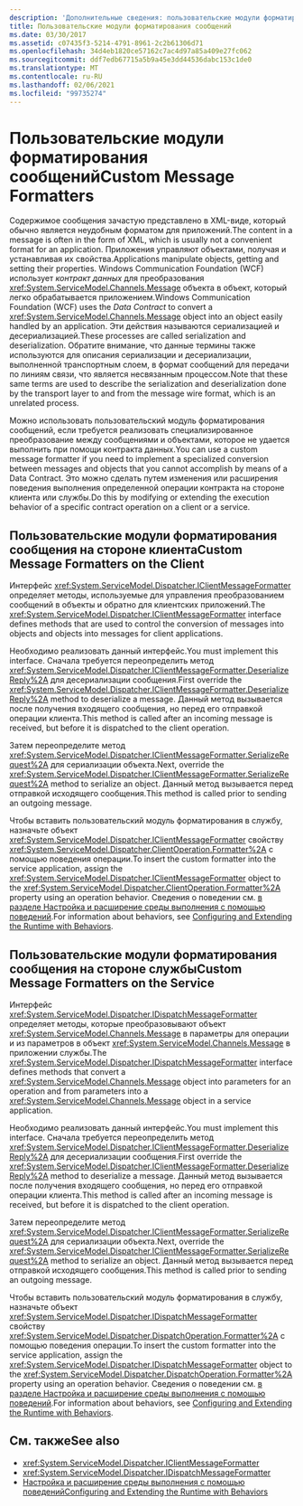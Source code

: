 ```yaml
---
description: 'Дополнительные сведения: пользовательские модули форматирования сообщений'
title: Пользовательские модули форматирования сообщений
ms.date: 03/30/2017
ms.assetid: c07435f3-5214-4791-8961-2c2b61306d71
ms.openlocfilehash: 34d4eb1820ce57162c7ac4d97a85a409e27fc062
ms.sourcegitcommit: ddf7edb67715a5b9a45e3dd44536dabc153c1de0
ms.translationtype: MT
ms.contentlocale: ru-RU
ms.lasthandoff: 02/06/2021
ms.locfileid: "99735274"
---
```

# <a name="custom-message-formatters"></a><span data-ttu-id="83834-103">Пользовательские модули форматирования сообщений</span><span class="sxs-lookup"><span data-stu-id="83834-103">Custom Message Formatters</span></span>

<span data-ttu-id="83834-104">Содержимое сообщения зачастую представлено в XML-виде, который обычно является неудобным форматом для приложений.</span><span class="sxs-lookup"><span data-stu-id="83834-104">The content in a message is often in the form of XML, which is usually not a convenient format for an application.</span></span> <span data-ttu-id="83834-105">Приложения управляют объектами, получая и устанавливая их свойства.</span><span class="sxs-lookup"><span data-stu-id="83834-105">Applications manipulate objects, getting and setting their properties.</span></span> <span data-ttu-id="83834-106">Windows Communication Foundation (WCF) использует *контракт данных* для преобразования <xref:System.ServiceModel.Channels.Message> объекта в объект, который легко обрабатывается приложением.</span><span class="sxs-lookup"><span data-stu-id="83834-106">Windows Communication Foundation (WCF) uses the *Data Contract* to convert a <xref:System.ServiceModel.Channels.Message> object into an object easily handled by an application.</span></span> <span data-ttu-id="83834-107">Эти действия называются сериализацией и десериализацией.</span><span class="sxs-lookup"><span data-stu-id="83834-107">These processes are called serialization and deserialization.</span></span> <span data-ttu-id="83834-108">Обратите внимание, что данные термины также используются для описания сериализации и десериализации, выполненной транспортным слоем, в формат сообщений для передачи по линиям связи, что является несвязанным процессом.</span><span class="sxs-lookup"><span data-stu-id="83834-108">Note that these same terms are used to describe the serialization and deserialization done by the transport layer to and from the message wire format, which is an unrelated process.</span></span>  
  
 <span data-ttu-id="83834-109">Можно использовать пользовательский модуль форматирования сообщений, если требуется реализовать специализированное преобразование между сообщениями и объектами, которое не удается выполнить при помощи контракта данных.</span><span class="sxs-lookup"><span data-stu-id="83834-109">You can use a custom message formatter if you need to implement a specialized conversion between messages and objects that you cannot accomplish by means of a Data Contract.</span></span> <span data-ttu-id="83834-110">Это можно сделать путем изменения или расширения поведения выполнения определенной операции контракта на стороне клиента или службы.</span><span class="sxs-lookup"><span data-stu-id="83834-110">Do this by modifying or extending the execution behavior of a specific contract operation on a client or a service.</span></span>  
  
## <a name="custom-message-formatters-on-the-client"></a><span data-ttu-id="83834-111">Пользовательские модули форматирования сообщения на стороне клиента</span><span class="sxs-lookup"><span data-stu-id="83834-111">Custom Message Formatters on the Client</span></span>  

 <span data-ttu-id="83834-112">Интерфейс <xref:System.ServiceModel.Dispatcher.IClientMessageFormatter> определяет методы, используемые для управления преобразованием сообщений в объекты и обратно для клиентских приложений.</span><span class="sxs-lookup"><span data-stu-id="83834-112">The <xref:System.ServiceModel.Dispatcher.IClientMessageFormatter> interface defines methods that are used to control the conversion of messages into objects and objects into messages for client applications.</span></span>  
  
 <span data-ttu-id="83834-113">Необходимо реализовать данный интерфейс.</span><span class="sxs-lookup"><span data-stu-id="83834-113">You must implement this interface.</span></span> <span data-ttu-id="83834-114">Сначала требуется переопределить метод <xref:System.ServiceModel.Dispatcher.IClientMessageFormatter.DeserializeReply%2A> для десериализации сообщения.</span><span class="sxs-lookup"><span data-stu-id="83834-114">First override the <xref:System.ServiceModel.Dispatcher.IClientMessageFormatter.DeserializeReply%2A> method to deserialize a message.</span></span> <span data-ttu-id="83834-115">Данный метод вызывается после получения входящего сообщения, но перед его отправкой операции клиента.</span><span class="sxs-lookup"><span data-stu-id="83834-115">This method is called after an incoming message is received, but before it is dispatched to the client operation.</span></span>  
  
 <span data-ttu-id="83834-116">Затем переопределите метод <xref:System.ServiceModel.Dispatcher.IClientMessageFormatter.SerializeRequest%2A> для сериализации объекта.</span><span class="sxs-lookup"><span data-stu-id="83834-116">Next, override the <xref:System.ServiceModel.Dispatcher.IClientMessageFormatter.SerializeRequest%2A> method to serialize an object.</span></span> <span data-ttu-id="83834-117">Данный метод вызывается перед отправкой исходящего сообщения.</span><span class="sxs-lookup"><span data-stu-id="83834-117">This method is called prior to sending an outgoing message.</span></span>  
  
 <span data-ttu-id="83834-118">Чтобы вставить пользовательский модуль форматирования в службу, назначьте объект <xref:System.ServiceModel.Dispatcher.IClientMessageFormatter> свойству <xref:System.ServiceModel.Dispatcher.ClientOperation.Formatter%2A> с помощью поведения операции.</span><span class="sxs-lookup"><span data-stu-id="83834-118">To insert the custom formatter into the service application, assign the <xref:System.ServiceModel.Dispatcher.IClientMessageFormatter> object to the <xref:System.ServiceModel.Dispatcher.ClientOperation.Formatter%2A> property using an operation behavior.</span></span> <span data-ttu-id="83834-119">Сведения о поведении см. [в разделе Настройка и расширение среды выполнения с помощью поведений](configuring-and-extending-the-runtime-with-behaviors.md).</span><span class="sxs-lookup"><span data-stu-id="83834-119">For information about behaviors, see [Configuring and Extending the Runtime with Behaviors](configuring-and-extending-the-runtime-with-behaviors.md).</span></span>  
  
## <a name="custom-message-formatters-on-the-service"></a><span data-ttu-id="83834-120">Пользовательские модули форматирования сообщения на стороне службы</span><span class="sxs-lookup"><span data-stu-id="83834-120">Custom Message Formatters on the Service</span></span>  

 <span data-ttu-id="83834-121">Интерфейс <xref:System.ServiceModel.Dispatcher.IDispatchMessageFormatter> определяет методы, которые преобразовывают объект <xref:System.ServiceModel.Channels.Message> в параметры для операции и из параметров в объект <xref:System.ServiceModel.Channels.Message> в приложении службы.</span><span class="sxs-lookup"><span data-stu-id="83834-121">The <xref:System.ServiceModel.Dispatcher.IDispatchMessageFormatter> interface defines methods that convert a <xref:System.ServiceModel.Channels.Message> object into parameters for an operation and from parameters into a <xref:System.ServiceModel.Channels.Message> object in a service application.</span></span>  
  
 <span data-ttu-id="83834-122">Необходимо реализовать данный интерфейс.</span><span class="sxs-lookup"><span data-stu-id="83834-122">You must implement this interface.</span></span> <span data-ttu-id="83834-123">Сначала требуется переопределить метод <xref:System.ServiceModel.Dispatcher.IClientMessageFormatter.DeserializeReply%2A> для десериализации сообщения.</span><span class="sxs-lookup"><span data-stu-id="83834-123">First override the <xref:System.ServiceModel.Dispatcher.IClientMessageFormatter.DeserializeReply%2A> method to deserialize a message.</span></span> <span data-ttu-id="83834-124">Данный метод вызывается после получения входящего сообщения, но перед его отправкой операции клиента.</span><span class="sxs-lookup"><span data-stu-id="83834-124">This method is called after an incoming message is received, but before it is dispatched to the client operation.</span></span>  
  
 <span data-ttu-id="83834-125">Затем переопределите метод <xref:System.ServiceModel.Dispatcher.IClientMessageFormatter.SerializeRequest%2A> для сериализации объекта.</span><span class="sxs-lookup"><span data-stu-id="83834-125">Next, override the <xref:System.ServiceModel.Dispatcher.IClientMessageFormatter.SerializeRequest%2A> method to serialize an object.</span></span> <span data-ttu-id="83834-126">Данный метод вызывается перед отправкой исходящего сообщения.</span><span class="sxs-lookup"><span data-stu-id="83834-126">This method is called prior to sending an outgoing message.</span></span>  
  
 <span data-ttu-id="83834-127">Чтобы вставить пользовательский модуль форматирования в службу, назначьте объект <xref:System.ServiceModel.Dispatcher.IDispatchMessageFormatter> свойству <xref:System.ServiceModel.Dispatcher.DispatchOperation.Formatter%2A> с помощью поведения операции.</span><span class="sxs-lookup"><span data-stu-id="83834-127">To insert the custom formatter into the service application, assign the <xref:System.ServiceModel.Dispatcher.IDispatchMessageFormatter> object to the <xref:System.ServiceModel.Dispatcher.DispatchOperation.Formatter%2A> property using an operation behavior.</span></span> <span data-ttu-id="83834-128">Сведения о поведении см. [в разделе Настройка и расширение среды выполнения с помощью поведений](configuring-and-extending-the-runtime-with-behaviors.md).</span><span class="sxs-lookup"><span data-stu-id="83834-128">For information about behaviors, see [Configuring and Extending the Runtime with Behaviors](configuring-and-extending-the-runtime-with-behaviors.md).</span></span>  
  
## <a name="see-also"></a><span data-ttu-id="83834-129">См. также</span><span class="sxs-lookup"><span data-stu-id="83834-129">See also</span></span>

- <xref:System.ServiceModel.Dispatcher.IClientMessageFormatter>
- <xref:System.ServiceModel.Dispatcher.IDispatchMessageFormatter>
- [<span data-ttu-id="83834-130">Настройка и расширение среды выполнения с помощью поведений</span><span class="sxs-lookup"><span data-stu-id="83834-130">Configuring and Extending the Runtime with Behaviors</span></span>](configuring-and-extending-the-runtime-with-behaviors.md)
